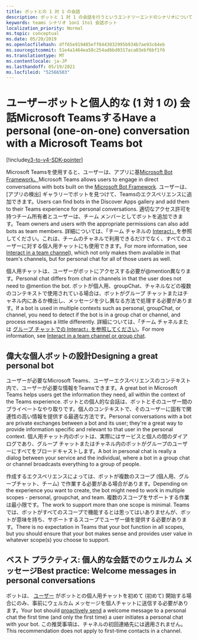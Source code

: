 ```yaml
---
title: ボットとの 1 対 1 の会話
description: ボットと 1 対 1 の会話を行うというエンドツーエンドのシナリオについて説明Microsoft Teams
keywords: teams シナリオ 1on1 1to1 会話ボット
localization_priority: Normal
ms.topic: conceptual
ms.date: 05/20/2019
ms.openlocfilehash: dff65e919485eff0443032995b934b7ae93c64eb
ms.sourcegitcommit: 51e4a1464ea58c254ad6bd0317aca03ebf6bf1f6
ms.translationtype: MT
ms.contentlocale: ja-JP
ms.lasthandoff: 05/19/2021
ms.locfileid: "52566503"
---
```

# <a name="have-a-personal-one-on-one-conversation-with-a-microsoft-teams-bot"></a><span data-ttu-id="04491-104">ユーザーボットと個人的な (1 対 1 の) 会話Microsoft Teamsする</span><span class="sxs-lookup"><span data-stu-id="04491-104">Have a personal (one-on-one) conversation with a Microsoft Teams bot</span></span>

[!include[v3-to-v4-SDK-pointer](~/includes/v3-to-v4-pointer-bots.md)]

<span data-ttu-id="04491-105">Microsoft Teamsを使用すると、ユーザーは、アプリに基[Microsoft Bot Framework。](/azure/bot-service/?view=azure-bot-service-3.0&preserve-view=true)</span><span class="sxs-lookup"><span data-stu-id="04491-105">Microsoft Teams allows users to engage in direct conversations with bots built on the [Microsoft Bot Framework](/azure/bot-service/?view=azure-bot-service-3.0&preserve-view=true).</span></span> <span data-ttu-id="04491-106">ユーザーは、[アプリの検出] ギャラリーでボットを見つけて、Teamsのエクスペリエンスに追加できます。</span><span class="sxs-lookup"><span data-stu-id="04491-106">Users can find bots in the Discover Apps gallery and add them to their Teams experience for personal conversations.</span></span> <span data-ttu-id="04491-107">適切なアクセス許可を持つチーム所有者とユーザーは、チーム メンバーとしてボットを追加できます。</span><span class="sxs-lookup"><span data-stu-id="04491-107">Team owners and users with the appropriate permissions can also add bots as team members.</span></span> <span data-ttu-id="04491-108">詳細については、「チーム チャネルの [Interact」](~/resources/bot-v3/bot-conversations/bots-conv-channel.md)を参照してください。これは、チームのチャネルで利用できるだけでなく、すべてのユーザーに対する個人用チャットにも使用できます。</span><span class="sxs-lookup"><span data-stu-id="04491-108">For more information, see [Interact in a team channel](~/resources/bot-v3/bot-conversations/bots-conv-channel.md)), which not only makes them available in that team's channels, but for personal chat for all of those users as well.</span></span>

<span data-ttu-id="04491-109">個人用チャットは、ユーザーがボットにアクセスする必要が@mention異なります。</span><span class="sxs-lookup"><span data-stu-id="04491-109">Personal chat differs from chat in channels in that the user does not need to @mention the bot.</span></span> <span data-ttu-id="04491-110">ボットが個人用、groupChat、チャネルなどの複数のコンテキストで使用されている場合は、ボットがグループ チャットまたはチャネル内にあるか検出し、メッセージを少し異なる方法で処理する必要があります。</span><span class="sxs-lookup"><span data-stu-id="04491-110">If a bot is used in multiple contexts such as personal, groupChat, or channel, you need to detect if the bot is in a group chat or channel, and process messages a little differently.</span></span> <span data-ttu-id="04491-111">詳細については、「チーム チャネルまたは [グループ チャットでの Interact」を参照してください](~/resources/bot-v3/bot-conversations/bots-conv-proactive.md)。</span><span class="sxs-lookup"><span data-stu-id="04491-111">For more information, see [Interact in a team channel or group chat](~/resources/bot-v3/bot-conversations/bots-conv-proactive.md).</span></span>

## <a name="designing-a-great-personal-bot"></a><span data-ttu-id="04491-112">偉大な個人ボットの設計</span><span class="sxs-lookup"><span data-stu-id="04491-112">Designing a great personal bot</span></span>

<span data-ttu-id="04491-113">ユーザーが必要なMicrosoft Teams、ユーザーエクスペリエンスのコンテキスト内で、ユーザーが必要な情報をTeamsできます。</span><span class="sxs-lookup"><span data-stu-id="04491-113">A great bot in Microsoft Teams helps users get the information they need, all within the context of the Teams experience.</span></span> <span data-ttu-id="04491-114">ボットとの個人的な会話は、ボットとそのユーザー間のプライベートなやり取りです。個人のコンテキストで、そのユーザーに固有で関連性の高い情報を提供する最適な方法です。</span><span class="sxs-lookup"><span data-stu-id="04491-114">Personal conversations with a bot are private exchanges between a bot and its user; they're a great way to provide information specific and relevant to that user in the personal context.</span></span> <span data-ttu-id="04491-115">個人用チャット内のボットは、実際にはサービスと個人の間のダイアログであり、グループ チャットまたはチャネル内のボットがグループのユーザーにすべてをブロードキャストします。</span><span class="sxs-lookup"><span data-stu-id="04491-115">A bot in personal chat is really a dialog between your service and the individual, where a bot in a group chat or channel broadcasts everything to a group of people.</span></span>

<span data-ttu-id="04491-116">作成するエクスペリエンスによっては、ボットが複数のスコープ (個人用、グループチャット、チーム) で作業する必要がある場合があります。</span><span class="sxs-lookup"><span data-stu-id="04491-116">Depending on the experience you want to create, the bot might need to work in multiple scopes - personal, groupchat, and team.</span></span> <span data-ttu-id="04491-117">複数のスコープをサポートする作業は最小限です。</span><span class="sxs-lookup"><span data-stu-id="04491-117">The work to support more than one scope is minimal.</span></span> <span data-ttu-id="04491-118">Teams では、ボットがすべてのスコープで機能するとは思ってはいありませんが、ボットが意味を持ち、サポートするスコープでユーザー値を提供する必要があります。</span><span class="sxs-lookup"><span data-stu-id="04491-118">There is no expectation in Teams that your bot function in all scopes, but you should ensure that your bot makes sense and provides user value in whatever scope(s) you choose to support.</span></span>

## <a name="best-practice-welcome-messages-in-personal-conversations"></a><span data-ttu-id="04491-119">ベスト プラクティス: 個人的な会話でのウェルカム メッセージ</span><span class="sxs-lookup"><span data-stu-id="04491-119">Best practice: Welcome messages in personal conversations</span></span>

<span data-ttu-id="04491-120">ボットは、 [ユーザー](~/resources/bot-v3/bot-conversations/bots-conv-proactive.md) がボットとの個人用チャットを初めて (初めて) 開始する場合にのみ、事前にウェルカム メッセージを個人チャットに送信する必要があります。</span><span class="sxs-lookup"><span data-stu-id="04491-120">Your bot should [proactively send](~/resources/bot-v3/bot-conversations/bots-conv-proactive.md) a welcome message to a personal chat the first time (and only the first time) a user initiates a personal chat with your bot.</span></span> <span data-ttu-id="04491-121">この推奨事項は、チャネルの初回連絡先には適用されません。</span><span class="sxs-lookup"><span data-stu-id="04491-121">This recommendation does not apply to first-time contacts in a channel.</span></span>
